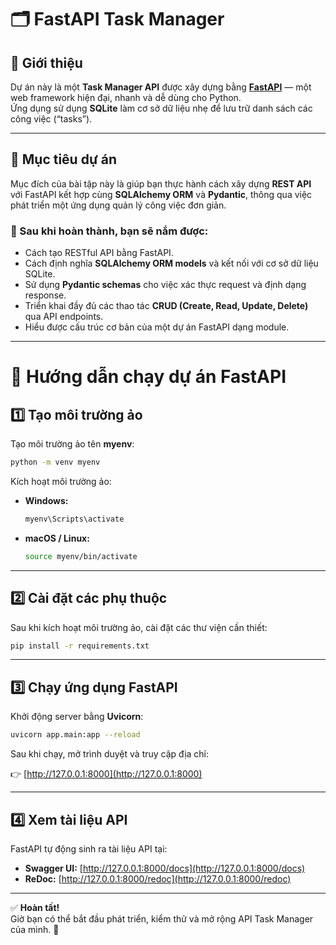 # 🗂️ FastAPI Task Manager

## 🧩 Giới thiệu

Dự án này là một **Task Manager API** được xây dựng bằng **[FastAPI](https://fastapi.tiangolo.com/)** — một web framework hiện đại, nhanh và dễ dùng cho Python.  
Ứng dụng sử dụng **SQLite** làm cơ sở dữ liệu nhẹ để lưu trữ danh sách các công việc (“tasks”).  

---

## 🎯 Mục tiêu dự án

Mục đích của bài tập này là giúp bạn thực hành cách xây dựng **REST API** với FastAPI kết hợp cùng **SQLAlchemy ORM** và **Pydantic**, thông qua việc phát triển một ứng dụng quản lý công việc đơn giản.  

### 🧠 Sau khi hoàn thành, bạn sẽ nắm được:
- Cách tạo RESTful API bằng FastAPI.  
- Cách định nghĩa **SQLAlchemy ORM models** và kết nối với cơ sở dữ liệu SQLite.  
- Sử dụng **Pydantic schemas** cho việc xác thực request và định dạng response.  
- Triển khai đầy đủ các thao tác **CRUD (Create, Read, Update, Delete)** qua API endpoints.  
- Hiểu được cấu trúc cơ bản của một dự án FastAPI dạng module.  

---

# 🚀 Hướng dẫn chạy dự án FastAPI

## 1️⃣ Tạo môi trường ảo

Tạo môi trường ảo tên **myenv**:

```bash
python -m venv myenv
```

Kích hoạt môi trường ảo:

- **Windows:**
  ```bash
  myenv\Scripts\activate
  ```
- **macOS / Linux:**
  ```bash
  source myenv/bin/activate
  ```

---

## 2️⃣ Cài đặt các phụ thuộc

Sau khi kích hoạt môi trường ảo, cài đặt các thư viện cần thiết:

```bash
pip install -r requirements.txt
```

---

## 3️⃣ Chạy ứng dụng FastAPI

Khởi động server bằng **Uvicorn**:

```bash
uvicorn app.main:app --reload
```

Sau khi chạy, mở trình duyệt và truy cập địa chỉ:

👉 [http://127.0.0.1:8000](http://127.0.0.1:8000)

---

## 4️⃣ Xem tài liệu API

FastAPI tự động sinh ra tài liệu API tại:

- **Swagger UI:** [http://127.0.0.1:8000/docs](http://127.0.0.1:8000/docs)  
- **ReDoc:** [http://127.0.0.1:8000/redoc](http://127.0.0.1:8000/redoc)

---

✅ **Hoàn tất!**  
Giờ bạn có thể bắt đầu phát triển, kiểm thử và mở rộng API Task Manager của mình. 🚀
